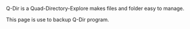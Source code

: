 Q-Dir is a Quad-Directory-Explore makes files and folder easy to manage.

This page is use to backup Q-Dir program.
